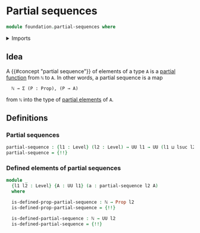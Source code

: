 # Partial sequences

```agda
module foundation.partial-sequences where
```

<details><summary>Imports</summary>

```agda
open import elementary-number-theory.natural-numbers

open import foundation.partial-functions
open import foundation.propositions
open import foundation.universe-levels
```

</details>

## Idea

A {{#concept "partial sequence"}} of elements of a type `A` is a
[partial function](foundation.partial-functions.md) from `ℕ` to `A`. In other
words, a partial sequence is a map

```text
  ℕ → Σ (P : Prop), (P → A)
```

from `ℕ` into the type of [partial elements](foundation.partial-elements.md) of
`A`.

## Definitions

### Partial sequences

```agda
partial-sequence : {l1 : Level} (l2 : Level) → UU l1 → UU (l1 ⊔ lsuc l2)
partial-sequence = {!!}
```

### Defined elements of partial sequences

```agda
module _
  {l1 l2 : Level} {A : UU l1} (a : partial-sequence l2 A)
  where

  is-defined-prop-partial-sequence : ℕ → Prop l2
  is-defined-prop-partial-sequence = {!!}

  is-defined-partial-sequence : ℕ → UU l2
  is-defined-partial-sequence = {!!}
```
